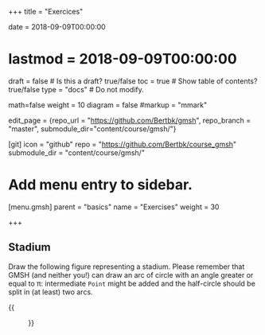 +++
title = "Exercices"

date = 2018-09-09T00:00:00
# lastmod = 2018-09-09T00:00:00

draft = false  # Is this a draft? true/false
toc = true  # Show table of contents? true/false
type = "docs"  # Do not modify.

math=false
weight = 10
diagram = false
#markup = "mmark"

edit_page = {repo_url = "https://github.com/Bertbk/gmsh", repo_branch = "master", submodule_dir="content/course/gmsh/"}

[git]
  icon = "github"
  repo = "https://github.com/Bertbk/course_gmsh"
  submodule_dir = "content/course/gmsh/"
  
# Add menu entry to sidebar.
[menu.gmsh]
  parent = "basics"
  name = "Exercises"
  weight = 30

+++

## Stadium

Draw the following figure representing a stadium. Please remember that GMSH (and neither you!) can draw an arc of circle with an angle greater or equal to π: intermediate `Point` might be added and the half-circle should be split in (at least) two arcs.

{{<figure src="../stadium.svg"  title="Stadium">}}


